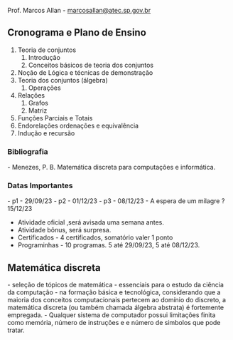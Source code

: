 Prof. Marcos Allan - marcosallan@atec.sp.gov.br


<h2>Cronograma e Plano de Ensino</h2>
<ol>
  <li>Teoria de conjuntos
    <ol>
      <li>Introdução</li>
      <li>Conceitos básicos de teoria dos conjuntos</li>
    </ol>
  </li>
  <li>Noção de Lógica e técnicas de demonstração</li>
  <li>Teoria dos conjuntos (álgebra)
    <ol>
      <li>Operações</li>
    </ol>
  </li>
  <li> Relações
	  <ol>
		  <li>Grafos</li>
		  <li>Matriz</li>
	  </ol>
  </li>
  <li> Funções Parciais e Totais </li>
  <li> Endorelações ordenações e equivalência </li>
  <li> Indução e recursão </li>
</ol>


<h3> Bibliografia </h3>
- Menezes, P. B. Matemática discreta para computações e informática.

<h3> Datas Importantes </h3>
- p1 - 29/09/23
- p2 -  01/12/23
- p3 - 08/12/23
- A espera de um milagre ? 15/12/23

* Atividade oficial ,será avisada uma semana antes.
* Atividade bônus, será surpresa.
* Certificados - 4 certificados, somatório valer 1 ponto
* Programinhas - 10 programas. 5 até 29/09/23, 5 até 08/12/23. 

<h2>Matemática discreta</h2>
- seleção de tópicos de matemática
- essenciais para o estudo da ciência da computação
- na formação básica e tecnológica, considerando que a maioria dos conceitos computacionais pertecem ao domínio do discreto, a matemática discreta (ou também chamada álgebra abstrata) é fortemente empregada.
- Qualquer sistema de computador possui limitações finita como memória, número de instruções e e número de simbolos que pode tratar. 